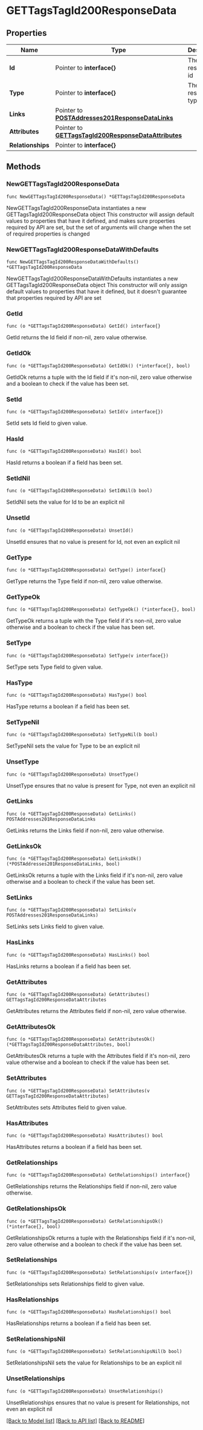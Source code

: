 # GETTagsTagId200ResponseData

## Properties

Name | Type | Description | Notes
------------ | ------------- | ------------- | -------------
**Id** | Pointer to **interface{}** | The resource&#39;s id | [optional] 
**Type** | Pointer to **interface{}** | The resource&#39;s type | [optional] 
**Links** | Pointer to [**POSTAddresses201ResponseDataLinks**](POSTAddresses201ResponseDataLinks.md) |  | [optional] 
**Attributes** | Pointer to [**GETTagsTagId200ResponseDataAttributes**](GETTagsTagId200ResponseDataAttributes.md) |  | [optional] 
**Relationships** | Pointer to **interface{}** |  | [optional] 

## Methods

### NewGETTagsTagId200ResponseData

`func NewGETTagsTagId200ResponseData() *GETTagsTagId200ResponseData`

NewGETTagsTagId200ResponseData instantiates a new GETTagsTagId200ResponseData object
This constructor will assign default values to properties that have it defined,
and makes sure properties required by API are set, but the set of arguments
will change when the set of required properties is changed

### NewGETTagsTagId200ResponseDataWithDefaults

`func NewGETTagsTagId200ResponseDataWithDefaults() *GETTagsTagId200ResponseData`

NewGETTagsTagId200ResponseDataWithDefaults instantiates a new GETTagsTagId200ResponseData object
This constructor will only assign default values to properties that have it defined,
but it doesn't guarantee that properties required by API are set

### GetId

`func (o *GETTagsTagId200ResponseData) GetId() interface{}`

GetId returns the Id field if non-nil, zero value otherwise.

### GetIdOk

`func (o *GETTagsTagId200ResponseData) GetIdOk() (*interface{}, bool)`

GetIdOk returns a tuple with the Id field if it's non-nil, zero value otherwise
and a boolean to check if the value has been set.

### SetId

`func (o *GETTagsTagId200ResponseData) SetId(v interface{})`

SetId sets Id field to given value.

### HasId

`func (o *GETTagsTagId200ResponseData) HasId() bool`

HasId returns a boolean if a field has been set.

### SetIdNil

`func (o *GETTagsTagId200ResponseData) SetIdNil(b bool)`

 SetIdNil sets the value for Id to be an explicit nil

### UnsetId
`func (o *GETTagsTagId200ResponseData) UnsetId()`

UnsetId ensures that no value is present for Id, not even an explicit nil
### GetType

`func (o *GETTagsTagId200ResponseData) GetType() interface{}`

GetType returns the Type field if non-nil, zero value otherwise.

### GetTypeOk

`func (o *GETTagsTagId200ResponseData) GetTypeOk() (*interface{}, bool)`

GetTypeOk returns a tuple with the Type field if it's non-nil, zero value otherwise
and a boolean to check if the value has been set.

### SetType

`func (o *GETTagsTagId200ResponseData) SetType(v interface{})`

SetType sets Type field to given value.

### HasType

`func (o *GETTagsTagId200ResponseData) HasType() bool`

HasType returns a boolean if a field has been set.

### SetTypeNil

`func (o *GETTagsTagId200ResponseData) SetTypeNil(b bool)`

 SetTypeNil sets the value for Type to be an explicit nil

### UnsetType
`func (o *GETTagsTagId200ResponseData) UnsetType()`

UnsetType ensures that no value is present for Type, not even an explicit nil
### GetLinks

`func (o *GETTagsTagId200ResponseData) GetLinks() POSTAddresses201ResponseDataLinks`

GetLinks returns the Links field if non-nil, zero value otherwise.

### GetLinksOk

`func (o *GETTagsTagId200ResponseData) GetLinksOk() (*POSTAddresses201ResponseDataLinks, bool)`

GetLinksOk returns a tuple with the Links field if it's non-nil, zero value otherwise
and a boolean to check if the value has been set.

### SetLinks

`func (o *GETTagsTagId200ResponseData) SetLinks(v POSTAddresses201ResponseDataLinks)`

SetLinks sets Links field to given value.

### HasLinks

`func (o *GETTagsTagId200ResponseData) HasLinks() bool`

HasLinks returns a boolean if a field has been set.

### GetAttributes

`func (o *GETTagsTagId200ResponseData) GetAttributes() GETTagsTagId200ResponseDataAttributes`

GetAttributes returns the Attributes field if non-nil, zero value otherwise.

### GetAttributesOk

`func (o *GETTagsTagId200ResponseData) GetAttributesOk() (*GETTagsTagId200ResponseDataAttributes, bool)`

GetAttributesOk returns a tuple with the Attributes field if it's non-nil, zero value otherwise
and a boolean to check if the value has been set.

### SetAttributes

`func (o *GETTagsTagId200ResponseData) SetAttributes(v GETTagsTagId200ResponseDataAttributes)`

SetAttributes sets Attributes field to given value.

### HasAttributes

`func (o *GETTagsTagId200ResponseData) HasAttributes() bool`

HasAttributes returns a boolean if a field has been set.

### GetRelationships

`func (o *GETTagsTagId200ResponseData) GetRelationships() interface{}`

GetRelationships returns the Relationships field if non-nil, zero value otherwise.

### GetRelationshipsOk

`func (o *GETTagsTagId200ResponseData) GetRelationshipsOk() (*interface{}, bool)`

GetRelationshipsOk returns a tuple with the Relationships field if it's non-nil, zero value otherwise
and a boolean to check if the value has been set.

### SetRelationships

`func (o *GETTagsTagId200ResponseData) SetRelationships(v interface{})`

SetRelationships sets Relationships field to given value.

### HasRelationships

`func (o *GETTagsTagId200ResponseData) HasRelationships() bool`

HasRelationships returns a boolean if a field has been set.

### SetRelationshipsNil

`func (o *GETTagsTagId200ResponseData) SetRelationshipsNil(b bool)`

 SetRelationshipsNil sets the value for Relationships to be an explicit nil

### UnsetRelationships
`func (o *GETTagsTagId200ResponseData) UnsetRelationships()`

UnsetRelationships ensures that no value is present for Relationships, not even an explicit nil

[[Back to Model list]](../README.md#documentation-for-models) [[Back to API list]](../README.md#documentation-for-api-endpoints) [[Back to README]](../README.md)


